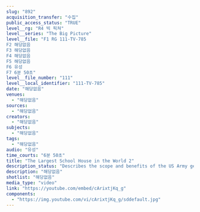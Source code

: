 ```yaml
---
slug: "892"
acquisition_transfer: "수집"
public_access_status: "TRUE"
level__rg: "R4 빅 픽쳐"
level__series: "The Big Picture"
level__file: "F1 RG 111-TV-785
F2 해당없음
F3 해당없음
F4 해당없음
F5 해당없음
F6 유성
F7 6분 50초"
level__file_number: "111"
level__local_identifier: "111-TV-785"
date: "해당없음"
venues: 
  - "해당없음"
sources: 
  - "해당없음"
creators: 
  - "해당없음"
subjects: 
  - "해당없음"
tags: 
  - "해당없음"
audio: "유성"
time_courts: "6분 50초"
title: "The Largest School House in the World 2"
description_status: "Describes the scope and benefits of the US Army general educational development program."
description: "해당없음"
shotlist: "해당없음"
media_type: "video"
link: "https://youtube.com/embed/cArixtjKq_g"
components: 
  - "https://img.youtube.com/vi/cArixtjKq_g/sddefault.jpg"
---
```


